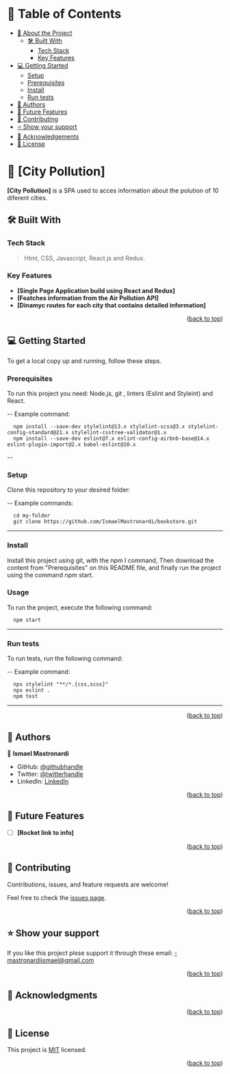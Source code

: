 <a name="readme-top"></a>

<!-- TABLE OF CONTENTS -->

# 📗 Table of Contents

- [📖 About the Project](#about-project)
  - [🛠 Built With](#built-with)
    - [Tech Stack](#tech-stack)
    - [Key Features](#key-features)
- [💻 Getting Started](#getting-started)
  - [Setup](#setup)
  - [Prerequisites](#prerequisites)
  - [Install](#install)
  - [Run tests](#run-tests)
- [👥 Authors](#authors)
- [🔭 Future Features](#future-features)
- [🤝 Contributing](#contributing)
- [⭐️ Show your support](#support)
- [🙏 Acknowledgements](#acknowledgements)
- [📝 License](#license)

<!-- PROJECT DESCRIPTION -->

# 📖 [City Pollution] <a name="about-project"></a>

**[City Pollution]** is a SPA used to acces information about the polution of 10 diferent cities.

## 🛠 Built With <a name="built-with"></a>

### Tech Stack <a name="tech-stack"></a>

> Html, CSS, Javascript, React.js and Redux.

<!-- Features -->

### Key Features <a name="key-features"></a>

- **[Single Page Application build using React and Redux]**
- **[Featches information from the Air Pollution API]**
- **[Dinamyc routes for each city that contains detailed information]**


<p align="right">(<a href="#readme-top">back to top</a>)</p>

<!-- GETTING STARTED -->

## 💻 Getting Started <a name="getting-started"></a>

To get a local copy up and running, follow these steps.

### Prerequisites

To run this project you need:
Node.js, git , linters (Eslint and Styleint) and React.

--
Example command:

```
  npm install --save-dev stylelint@13.x stylelint-scss@3.x stylelint-config-standard@21.x stylelint-csstree-validator@1.x
  npm install --save-dev eslint@7.x eslint-config-airbnb-base@14.x eslint-plugin-import@2.x babel-eslint@10.x

```
 --

### Setup

Clone this repository to your desired folder:

--
Example commands:

```
  cd my-folder
  git clone https://github.com/IsmaelMastronardi/bookstore.git
```
---

### Install

Install this project using git, with the npm I command, Then download the content from "Prerequisites" on this README file, and finally run the project using the command npm start.


### Usage

To run the project, execute the following command:

```
  npm start
```
---

### Run tests

To run tests, run the following command:

--
Example command:

```
  npx stylelint "**/*.{css,scss}"
  npx eslint .
  npm test
```
---

<p align="right">(<a href="#readme-top">back to top</a>)</p>

<!-- AUTHORS -->

## 👥 Authors <a name="authors"></a>

👤 **Ismael Mastronardi**

- GitHub: [@githubhandle](https://github.com/IsmaelMastronardi)
- Twitter: [@twitterhandle](https://twitter.com/IsmaMastronardi)
- LinkedIn: [LinkedIn](https://www.linkedin.com/in/ismael-mastronardi-361873271/)

<p align="right">(<a href="#readme-top">back to top</a>)</p>

<!-- FUTURE FEATURES -->

## 🔭 Future Features <a name="future-features"></a>

- [ ] **[Rocket link to info]**
<p align="right">(<a href="#readme-top">back to top</a>)</p>

<!-- CONTRIBUTING -->

## 🤝 Contributing <a name="contributing"></a>

Contributions, issues, and feature requests are welcome!

Feel free to check the [issues page](https://github.com/IsmaelMastronardi/react-redux-capstone/issues).

<p align="right">(<a href="#readme-top">back to top</a>)</p>

<!-- SUPPORT -->

## ⭐️ Show your support <a name="support"></a>

If you like this project plese support it through these email: 
 -mastronardiismael@gmail.com
<p align="right">(<a href="#readme-top">back to top</a>)</p>

<!-- ACKNOWLEDGEMENTS -->

## 🙏 Acknowledgments <a name="acknowledgements"></a>

<p align="right">(<a href="#readme-top">back to top</a>)</p>

<!-- FAQ (optional) -->

<!-- LICENSE -->

## 📝 License <a name="license"></a>

This project is [MIT](./LICENSE) licensed.

<p align="right">(<a href="#readme-top">back to top</a>)</p>